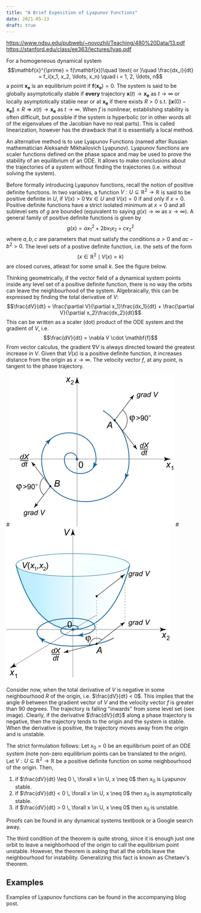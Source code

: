 ```yaml
---
title: "A Brief Exposition of Lyapunov Functions"
date: 2021-05-23
draft: true
---
```

https://www.ndsu.edu/pubweb/~novozhil/Teaching/480%20Data/13.pdf
https://stanford.edu/class/ee363/lectures/lyap.pdf

For a homogeneous dynamical system $$\mathbf{x}^{\prime} = f(\mathbf{x})\quad \text{  or  }\quad \frac{dx_i}{dt} = f_i(x_1, x_2, \ldots, x_n) \quad i = 1, 2, \ldots, n$$a point $\mathbf{x_e}$ is an equilibrium point if $\mathbf{f}(\mathbf{x_e}) = 0$. The system is said to be globally asymptotically stable if **every** trajectory $\mathbf{x}(t) \rightarrow \mathbf{x_e}$ as $t \rightarrow \infty$ or locally asymptotically stable near or at $\mathbf{x_e}$ if there exists $R > 0$ s.t. $\lVert \mathbf{x}(0) - \mathbf{x_e} \rVert \leq R \Rightarrow x(t) \rightarrow \mathbf{x_e}$ as $t \rightarrow \infty$. When $f$ is nonlinear, establishing stability is often difficult, but possible if the system is hyperbolic (or in other words all of the eigenvalues of the Jacobian have no real parts). This is called linearization, however has the drawback that it is essentially a local method. 

An alternative method is to use Lyapunov Functions (named after Russian mathematician Aleksandr Mikhailovich Lyapunov). Lyapunov functions are scaler functions defined on the phase space and may be used to prove the stability of an equilibrium of an ODE. It allows to make conclusions about the trajectories of a system without finding the trajectories (i.e. without solving the system). 

Before formally introducing Lyapunov functions, recall the notion of positive definite functions. In two variables, a function $V: U \subseteq \mathbb{R}^2 \rightarrow \mathbb{R}$ is said to be positive definite in $U$, if $V(x) > 0 \,\forall x \in U$ and $V(x) = 0$ if and only if $x = 0$. Positive definite functions have a strict isolated minimum at $x = 0$ and all sublevel sets of $g$ are bounded (equivalent to saying $g(x) \rightarrow \infty$ as $x \rightarrow \infty$). A general family of positive definite functions is given by 
$$ g(x) = ax_1^2 + 2bx_1x_2 + cx_2^2$$ where $a, b, c$ are parameters that must satisfy the conditions $a > 0$ and $ac - b^2 > 0$. The level sets of a postive definite function, i.e. the sets of the form $$(x \in \mathbb{R}^2 \mid V(x) = k)$$ are closed curves, atleast for some small $k$. See the figure below. 

Thinking geometrically, if the vector field of a dynamical system points inside any level set of a positive definite function, there is no way the orbits can leave the neighbourhood of the system. Algebraically, this can be expressed by finding the total derivative of $V$: 
$$\frac{dV}{dt} = \frac{\partial V}{\partial x_1}\frac{dx_1}{dt} + \frac{\partial V}{\partial x_2}\frac{dx_2}{dt}$$
This can be written as a scaler (dot) product of the ODE system and the gradient of $V$, i.e. 
$$\frac{dV}{dt} = \nabla V \cdot \mathbf{f}$$
From vector calculus, the gradient $\nabla V$ is always directed toward the greatest increase in $V$. Given that $V(x)$ is a positive definite function, it increases distance from the origin as $x \rightarrow \infty$. The velocity vector $f$, at any point, is tangent to the phase trajectory. 

#![lp function 1](/images/lyapunov-function1.svg)
#![lp function 2](/images/lyapunov-function2.svg)

Consider now, when the total derivative of $V$ is negative in some neighbourhood $R$ of the origin, i.e. $\frac{dV}{dt} < 0$. This implies that the angle $\theta$ between the gradient vector of $V$ and the velocity vector $f$ is greater than 90 degrees. The trajectory is falling "inwards" from some level set (see image). Clearly, if the derivative $\frac{dV}{dt}$ along a phase trajectory is negative, then the trajectory tends to the origin and the system is stable. When the derivative is positive, the trajectory moves away from the origin and is unstable. 

The strict formulation follows: 
Let $x_0 = 0$ be an equilibrium point of an ODE system (note non-zero equilibrium points can be translated to the origin). Let $V: U \subseteq \mathbb{R}^2 \rightarrow \mathbb{R}$ be a positive definite function on some neighbourhood of the origin. Then, 
1) if $\frac{dV}{dt} \leq 0 \, \forall x \in U, x \neq 0$ then $x_0$ is Lyapunov stable. 
2) if $\frac{dV}{dt} < 0 \, \forall x \in U, x \neq 0$ then $x_0$ is asymptotically stable. 
3) if $\frac{dV}{dt} > 0 \, \forall x \in U, x \neq 0$ then $x_0$ is unstable. 

Proofs can be found in any dynamical systems textbook or a Google search away. 

The third condition of the theorem is quite strong, since it is enough just one orbit to leave a neighborhood of the origin to call the equilibrium point unstable. However, the theorem is asking that all the orbits leave the neighbourhood for instability. Generalizing this fact is known as Chetaev's theorem. 

## Examples 
Examples of Lyapunov functions can be found in the accompanying blog post. 


<!-- ## Physical Interpretation of Lyapunov Functions 
Lyapunov functions have been used in various contexts (stability, convergence analysis, design of model reference adaptive systems, etc.). The Lyapunov approach is based on the physical idea that the energy of an isolated system decreases. A Lyapunov function maps scalar or vector variables to real numbers (ℜN → ℜ+) and decreases with time. The main attribute of the Lyapunov approach that makes it appealing for solving all the aforesaid engineering problems is that it is simple. The main obstacle to the use of Lyapunov theory is in finding a suitable Lyapunov function. -->
